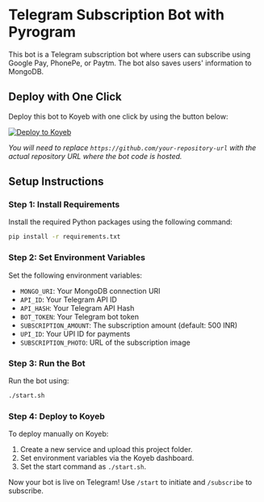 # Telegram Subscription Bot with Pyrogram

This bot is a Telegram subscription bot where users can subscribe using Google Pay, PhonePe, or Paytm. The bot also saves users' information to MongoDB.

## Deploy with One Click

Deploy this bot to Koyeb with one click by using the button below:

[![Deploy to Koyeb](https://www.koyeb.com/static/images/deploy/button.svg)](https://app.koyeb.com/deploy?repository=https://github.com/your-repository-url)

_You will need to replace `https://github.com/your-repository-url` with the actual repository URL where the bot code is hosted._

## Setup Instructions

### Step 1: Install Requirements

Install the required Python packages using the following command:

```bash
pip install -r requirements.txt
```

### Step 2: Set Environment Variables

Set the following environment variables:

- `MONGO_URI`: Your MongoDB connection URI
- `API_ID`: Your Telegram API ID
- `API_HASH`: Your Telegram API Hash
- `BOT_TOKEN`: Your Telegram bot token
- `SUBSCRIPTION_AMOUNT`: The subscription amount (default: 500 INR)
- `UPI_ID`: Your UPI ID for payments
- `SUBSCRIPTION_PHOTO`: URL of the subscription image

### Step 3: Run the Bot

Run the bot using:

```bash
./start.sh
```

### Step 4: Deploy to Koyeb

To deploy manually on Koyeb:

1. Create a new service and upload this project folder.
2. Set environment variables via the Koyeb dashboard.
3. Set the start command as `./start.sh`.

Now your bot is live on Telegram! Use `/start` to initiate and `/subscribe` to subscribe.
